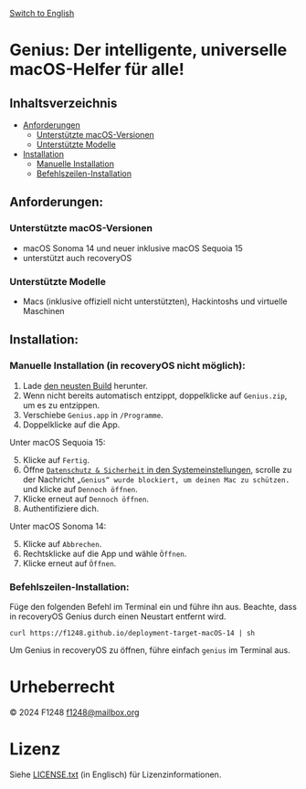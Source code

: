 [Switch to English](README.md)

# Genius: Der intelligente, universelle macOS-Helfer für alle!

## Inhaltsverzeichnis

- [Anforderungen](#anforderungen)
    - [Unterstützte macOS-Versionen](#unterstützte-macos-versionen)
    - [Unterstützte Modelle](#unterstützte-modelle)
- [Installation](#installation)
    - [Manuelle Installation](#manuelle-installation-in-recoveryos-nicht-möglich)
    - [Befehlszeilen-Installation](#befehlszeilen-installation)

## Anforderungen:

### Unterstützte macOS-Versionen

- macOS Sonoma 14 und neuer inklusive macOS Sequoia 15
- unterstützt auch recoveryOS

### Unterstützte Modelle

- Macs (inklusive offiziell nicht unterstützten), Hackintoshs und virtuelle Maschinen

## Installation:

### Manuelle Installation (in recoveryOS nicht möglich):

1. Lade [den neusten Build](https://nightly.link/F1248/Genius/workflows/Build-Genius/deployment-target-macOS-14/Genius.zip) herunter.
2. Wenn nicht bereits automatisch entzippt, doppelklicke auf `Genius.zip`, um es zu entzippen.
3. Verschiebe `Genius.app` in `/Programme`.
4. Doppelklicke auf die App.

Unter macOS Sequoia 15:

5. Klicke auf `Fertig`.
6. Öffne [`Datenschutz & Sicherheit` in den Systemeinstellungen](https://f1248.github.io/r?d=x-apple.systempreferences:com.apple.settings.PrivacySecurity.extension), scrolle zu der Nachricht `„Genius“ wurde blockiert, um deinen Mac zu schützen.` und klicke auf `Dennoch öffnen`.
7. Klicke erneut auf `Dennoch öffnen`.
8. Authentifiziere dich.

Unter macOS Sonoma 14:

5. Klicke auf `Abbrechen`.
6. Rechtsklicke auf die App und wähle `Öffnen`.
7. Klicke erneut auf `Öffnen`.

### Befehlszeilen-Installation:

Füge den folgenden Befehl im Terminal ein und führe ihn aus. Beachte, dass in recoveryOS Genius durch einen Neustart entfernt wird.

```
curl https://f1248.github.io/deployment-target-macOS-14 | sh
```

Um Genius in recoveryOS zu öffnen, führe einfach `genius` im Terminal aus.

# Urheberrecht
© 2024 F1248 <f1248@mailbox.org>

# Lizenz
Siehe [LICENSE.txt](LICENSE.txt) (in Englisch) für Lizenzinformationen.
